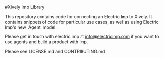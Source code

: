 #Xively Imp Library

This repository contains code for connecting an Electric Imp to Xively.  It contains snippets of code for particular use cases, as well as using Electric Imp's new 'Agent' model.

Please get in touch with electric imp at info@electricimp.com if you want to use agents and build a product with imp.

Please see LICENSE.md and CONTRIBUTING.md